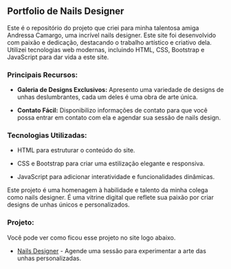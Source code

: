 ## Portfolio de Nails Designer

Este é o repositório do projeto que criei para minha talentosa amiga Andressa Camargo, uma incrível nails designer. Este site foi desenvolvido com paixão e dedicação, destacando o trabalho artístico e criativo dela. Utilizei tecnologias web modernas, incluindo HTML, CSS, Bootstrap e JavaScript para dar vida a este site.

### Principais Recursos:

- **Galeria de Designs Exclusivos:** Apresento uma variedade de designs de unhas deslumbrantes, cada um deles é uma obra de arte única.

- **Contato Fácil:** Disponibilizo informações de contato para que você possa entrar em contato com ela e agendar sua sessão de nails design.

### Tecnologias Utilizadas:

- HTML para estruturar o conteúdo do site.

- CSS e Bootstrap para criar uma estilização elegante e responsiva.

- JavaScript para adicionar interatividade e funcionalidades dinâmicas.

Este projeto é uma homenagem à habilidade e talento da minha colega como nails designer. É uma vitrine digital que reflete sua paixão por criar designs de unhas únicos e personalizados.

### Projeto:

Você pode ver como ficou esse projeto no site logo abaixo. 

- [Nails Designer](https://vercel.com/andbalbino/andressa-camargo-nails-designer) - Agende uma sessão para experimentar a arte das unhas personalizadas.
  

